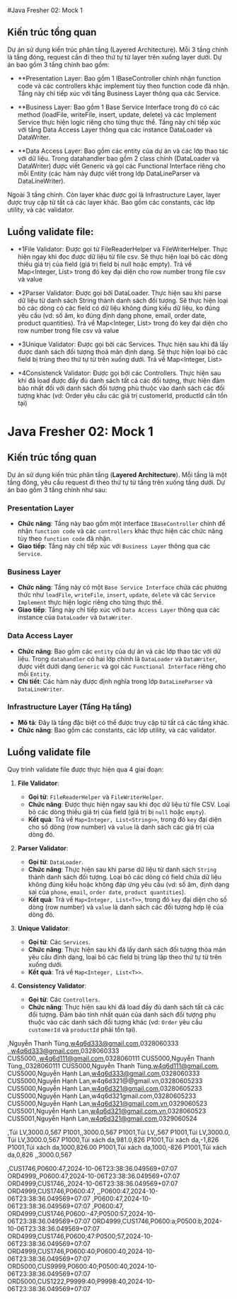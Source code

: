 #Java Fresher 02: Mock 1

## Kiến trúc tổng quan
Dự án sử dụng kiến trúc phân tầng (Layered Architecture). Mỗi 3 tầng chính là tầng đóng, request cần đi theo thứ tự từ
layer trên xuống layer dưới. Dự án bao gồm 3 tầng chính bao gồm:

- **Presentation Layer: Bao gồm 1 IBaseController chính nhận function code và các controllers khác implement tùy theo
function code đã nhận. Tầng này chỉ tiếp xúc với tầng Business Layer thông qua các Service.

- **Business Layer: Bao gồm 1 Base Service Interface trong đó có các method (loadFile, writeFile, insert, update,
delete) và các Implement Service thực hiện logic riêng cho từng thực thể. Tầng này chỉ tiếp xúc với tầng Data Access
Layer thông qua các instance DataLoader và DataWriter.

- **Data Access Layer: Bao gồm các entity của dự án và các lớp thao tác với dữ liệu. Trong datahandler bao gồm 2 class
chính (DataLoader và DataWriter) được viết Generic và gọi các Functional Interface riêng cho mỗi Entity (các hàm này
được viết trong lớp DataLineParser và DataLineWriter).

Ngoài 3 tầng chính. Còn layer khác được gọi là Infrastructure Layer, layer được truy cập từ tất cả các layer khác. Bao
gồm các constants, các lớp utility, và các validator.

## Luồng validate file:
- *1File Validator: Được gọi từ FileReaderHelper và FileWriterHelper. Thực hiện ngay khi đọc được dữ liệu từ file csv.
Sẽ thực hiện loại bỏ các dòng thiếu giá trị của field (giá trị field bị null hoặc empty). Trả về
Map<Integer, List<String>> trong đó key đại diện cho row number trong file csv và value

- *2Parser Validator: Được gọi bởi DataLoader. Thực hiện sau khi parse dữ liệu từ danh sách String thành danh sách đối
tượng. Sẽ thực hiện loại bỏ các dòng có các field có dữ liệu không đúng kiểu dữ liệu, ko đúng yêu cầu (vd: số âm, ko
đúng định dạng phone, email, order date, product quantities). Trả về Map<Integer, List<T>> trong đó key đại diện cho
row number trong file csv và value

- *3Unique Validator: Được gọi bởi các Services. Thực hiện sau khi đã lấy được danh sách đối tượng thoả mãn định dạng.
Sẽ thực hiện loại bỏ các field bị trùng theo thứ tự từ trên xuống dưới. Trả về Map<Integer, List<T>>

- *4Consistenck Validator: Được gọi bởi các Controllers. Thực hiện sau khi đã load được đầy đủ danh sách tất cả các
đối tượng, thực hiện đảm bảo nhất đối với danh sách đối tượng phù thuộc vào danh sách các đối tượng khác (vd: Order yêu
cầu các giá trị customerId, productId cần tồn tại)

# Java Fresher 02: Mock 1

## Kiến trúc tổng quan
Dự án sử dụng kiến trúc phân tầng (**Layered Architecture**). Mỗi tầng là một tầng đóng, yêu cầu request đi theo thứ tự từ tầng trên xuống tầng dưới. Dự án bao gồm 3 tầng chính như sau:

### Presentation Layer
- **Chức năng**: Tầng này bao gồm một interface `IBaseController` chính để nhận `function code` và các `controllers` khác thực hiện các chức năng tùy theo `function code` đã nhận.
- **Giao tiếp**: Tầng này chỉ tiếp xúc với `Business Layer` thông qua các `Service`.

### Business Layer
- **Chức năng**: Tầng này có một `Base Service Interface` chứa các phương thức như `loadFile`, `writeFile`, `insert`, `update`, `delete` và các `Service Implement` thực hiện logic riêng cho từng thực thể.
- **Giao tiếp**: Tầng này chỉ tiếp xúc với `Data Access Layer` thông qua các instance của `DataLoader` và `DataWriter`.

### Data Access Layer
- **Chức năng**: Bao gồm các `entity` của dự án và các lớp thao tác với dữ liệu. Trong `datahandler` có hai lớp chính là `DataLoader` và `DataWriter`, được viết dưới dạng `Generic` và gọi các `Functional Interface` riêng cho mỗi `Entity`.
- **Chi tiết**: Các hàm này được định nghĩa trong lớp `DataLineParser` và `DataLineWriter`.

### Infrastructure Layer (Tầng Hạ tầng)
- **Mô tả**: Đây là tầng đặc biệt có thể được truy cập từ tất cả các tầng khác.
- **Chức năng**: Bao gồm các constants, các lớp utility, và các validator.

## Luồng validate file

Quy trình validate file được thực hiện qua 4 giai đoạn:

1. **File Validator**:
    - **Gọi từ**: `FileReaderHelper` và `FileWriterHelper`.
    - **Chức năng**: Được thực hiện ngay sau khi đọc dữ liệu từ file CSV. Loại bỏ các dòng thiếu giá trị của field (giá trị bị `null` hoặc `empty`).
    - **Kết quả**: Trả về `Map<Integer, List<String>>`, trong đó `key` đại diện cho số dòng (row number) và `value` là danh sách các giá trị của dòng đó.

2. **Parser Validator**:
    - **Gọi từ**: `DataLoader`.
    - **Chức năng**: Thực hiện sau khi parse dữ liệu từ danh sách `String` thành danh sách đối tượng. Loại bỏ các dòng có field chứa dữ liệu không đúng kiểu hoặc không đáp ứng yêu cầu (vd: số âm, định dạng sai của `phone`, `email`, `order date`, `product quantities`).
    - **Kết quả**: Trả về `Map<Integer, List<T>>`, trong đó `key` đại diện cho số dòng (row number) và `value` là danh sách các đối tượng hợp lệ của dòng đó.

3. **Unique Validator**:
    - **Gọi từ**: Các `Services`.
    - **Chức năng**: Thực hiện sau khi đã lấy danh sách đối tượng thỏa mãn yêu cầu định dạng, loại bỏ các field bị trùng lặp theo thứ tự từ trên xuống dưới.
    - **Kết quả**: Trả về `Map<Integer, List<T>>`.

4. **Consistency Validator**:
    - **Gọi từ**: Các `Controllers`.
    - **Chức năng**: Thực hiện sau khi đã load đầy đủ danh sách tất cả các đối tượng. Đảm bảo tính nhất quán của danh sách đối tượng phụ thuộc vào các danh sách đối tượng khác (vd: `Order` yêu cầu `customerId` và `productId` phải tồn tại).

,Nguyễn Thanh Tùng,w4q6d333@gmail.com,0328060333
,,w4q6d333@gmail.com,0328060333
CUS5000,,w4q6d111@gmail.com,0328060111
CUS5000,Nguyễn Thanh Tùng,,0328060111
CUS5000,Nguyễn Thanh Tùng,w4q6d111@gmail.com,
CUS5000,Nguyễn Hạnh Lan,w4q6d333@gmail.com,0328060333
CUS5000,Nguyễn Hạnh Lan,w4q6d321@@gmail.vn,03280605233
CUS5000,Nguyễn Hạnh Lan,w4q6d321@gmail.com,03280605233
CUS5000,Nguyễn Hạnh Lan,w4q6d321gmail.com,03280605233
CUS5000,Nguyễn Hạnh Lan,w4q6d321@gmail.com.vn,0329060523
CUS5001,Nguyễn Hạnh Lan,w4q6d321@gmail.com.vn,0328060523
CUS5001,Nguyễn Hạnh Lan,w4q6d321@gmail.com,0329060524

,Túi LV,3000.0,567
P1001,,3000.0,567
P1001,Túi LV,,567
P1001,Túi LV,3000.0,
Túi LV,3000.0,567
P1000,Túi xách da,981.0,826
P1001,Túi xách da,-1,826
P1001,Túi xách da,1000,826.00
P1001,Túi xách da,1000,-826
P1001,Túi xách da,0,826
,,3000.0,567

,CUS1746,P0600:47,2024-10-06T23:38:36.049569+07:07
ORD4999,,P0600:47,2024-10-06T23:38:36.049569+07:07
ORD4999,CUS1746,,2024-10-06T23:38:36.049569+07:07
ORD4999,CUS1746,P0600:47,
,,P0600:47,2024-10-06T23:38:36.049569+07:07
,P0600:47,2024-10-06T23:38:36.049569+07:07
,P0600:47,
ORD4999,CUS1746,P0600:-47;P0500:57,2024-10-06T23:38:36.049569+07:07
ORD4999,CUS1746,P0600:a;P0500:b,2024-10-06T23:38:36.049569+07:07
ORD4999,CUS1746,P0600;47:P0500;57,2024-10-06T23:38:36.049569+07:07
ORD4999,CUS1746,P0600:40;P0600:40,2024-10-06T23:38:36.049569+07:07
ORD5000,CUS9999,P0600:40;P0500:40,2024-10-06T23:38:36.049569+07:07
ORD5000,CUS1222,P9999:40;P9998:40,2024-10-06T23:38:36.049569+07:07